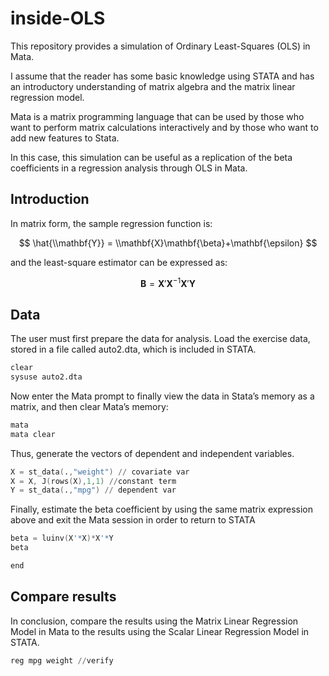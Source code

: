 # inside-OLS
This repository provides a simulation of Ordinary Least-Squares (OLS) in Mata.

I assume that the reader has some basic knowledge using STATA and has an introductory understanding of matrix algebra and the matrix linear regression model.

Mata is a matrix programming language that can be used by those who want to perform matrix calculations interactively and by those who want to add new features to Stata.

In this case, this simulation can be useful as a replication of the beta coefficients in a regression analysis through OLS in Mata.

## Introduction
In matrix form, the sample regression function is:

$$
\hat{\\mathbf{Y}} = \\mathbf{X}\mathbf{\beta}+\mathbf{\epsilon}
$$
    
and the least-square estimator can be expressed as:

$$
\mathbf{B} =\mathbf{X}'\mathbf{X}^{-1}\mathbf{X}'\mathbf{Y} 
$$

## Data
The user must first prepare the data for analysis. Load the exercise data, stored in a file called auto2.dta, which is included in STATA.

```s
clear
sysuse auto2.dta
```
Now enter the Mata prompt to finally view the data in Stata’s memory as a matrix, and then clear Mata’s memory:



```s
mata
mata clear
```

Thus, generate the vectors of dependent and independent variables.

```s
X = st_data(.,"weight") // covariate var
X = X, J(rows(X),1,1) //constant term
Y = st_data(.,"mpg") // dependent var
```

Finally, estimate the beta coefficient by using the same matrix expression above and exit the Mata session in order to return to STATA

```s
beta = luinv(X'*X)*X'*Y
beta

end
```

## Compare results

In conclusion, compare the results using the Matrix Linear Regression Model in Mata to the results using the Scalar Linear Regression Model in STATA.

```s
reg mpg weight //verify
```

